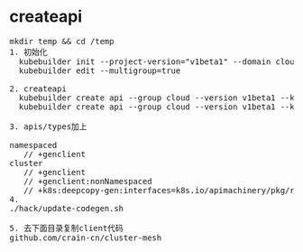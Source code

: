 # createapi
<pre>
mkdir temp && cd /temp
1. 初始化 
  kubebuilder init --project-version="v1beta1" --domain cloud.mesh 
  kubebuilder edit --multigroup=true

2. createapi
  kubebuilder create api --group cloud --version v1beta1 --kind Cluster 
  kubebuilder create api --group cloud --version v1beta1 --kind ClusterMesh 
  
3. apis/types加上

namespaced
   // +genclient
cluster
   // +genclient
   // +genclient:nonNamespaced
   // +k8s:deepcopy-gen:interfaces=k8s.io/apimachinery/pkg/runtime.Object 
4.
./hack/update-codegen.sh

5. 去下面目录复制client代码
github.com/crain-cn/cluster-mesh
</pre>
